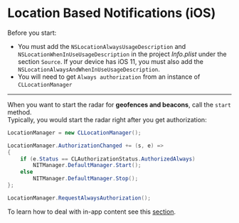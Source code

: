 # Location Based Notifications (iOS)

Before you start:

* You must add the `NSLocationAlwaysUsageDescription` and  `NSLocationWhenInUseUsageDescription` in the project *Info.plist* under the section `Source`. If your device has iOS 11, you must also add the `NSLocationAlwaysAndWhenInUseUsageDescription`.
* You will need to get `Always authorization`  from an instance of  `CLLocationManager`
___
When you want to start the radar for **geofences and beacons**, call the ```start``` method.
<br>Typically, you would start the radar right after you get authorization:

```csharp
LocationManager = new CLLocationManager();

LocationManager.AuthorizationChanged += (s, e) =>
{
    if (e.Status == CLAuthorizationStatus.AuthorizedAlways)
        NITManager.DefaultManager.Start();
    else
        NITManager.DefaultManager.Stop();
};

LocationManager.RequestAlwaysAuthorization();
```

To learn how to deal with in-app content see this [section](handle-content.md).
